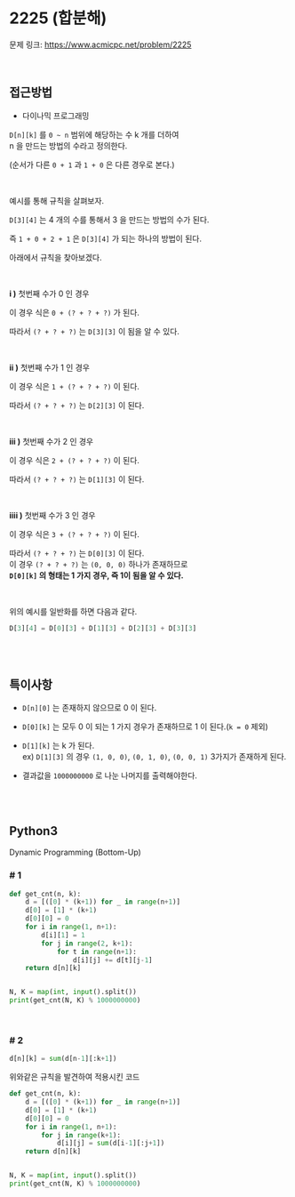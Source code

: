 # 2225 (합분해)

문제 링크: <https://www.acmicpc.net/problem/2225>

<br>

## 접근방법

- 다이나믹 프로그래밍

`D[n][k]` 를 `0 ~ n` 범위에 해당하는 수 k 개를 더하여  
n 을 만드는 방법의 수라고 정의한다.  

(순서가 다른 `0 + 1` 과 `1 + 0` 은 다른 경우로 본다.)  

<br>

예시를 통해 규칙을 살펴보자.  

`D[3][4]` 는 4 개의 수를 통해서 3 을 만드는 방법의 수가 된다.

즉 `1 + 0 + 2 + 1` 은 `D[3][4]` 가 되는 하나의 방법이 된다.  

아래에서 규칙을 찾아보겠다.    

<br>

**i )** 첫번째 수가 0 인 경우  

이 경우 식은 `0 + (? + ? + ?)` 가 된다.  

따라서 `(? + ? + ?)` 는 `D[3][3]` 이 됨을 알 수 있다.  

<br>

**ii )** 첫번째 수가 1 인 경우  

이 경우 식은 `1 + (? + ? + ?)` 이 된다.  

따라서 `(? + ? + ?)` 는 `D[2][3]` 이 된다.  

<br>

**iii )** 첫번째 수가 2 인 경우  

이 경우 식은 `2 + (? + ? + ?)` 이 된다.  

따라서 `(? + ? + ?)` 는 `D[1][3]` 이 된다.  

<br>

**iiii )** 첫번째 수가 3 인 경우  

이 경우 식은 `3 + (? + ? + ?)` 이 된다.  

따라서  `(? + ? + ?)` 는 `D[0][3]` 이 된다.  
이 경우 `(? + ? + ?)` 는 `(0, 0, 0)` 하나가 존재하므로  
**`D[0][k]` 의 형태는 1 가지 경우, 즉 1이 됨을 알 수 있다.**  

<br>

위의 예시를 일반화를 하면 다음과 같다.  

```python
D[3][4] = D[0][3] + D[1][3] + D[2][3] + D[3][3]
```

<br><br>

## 특이사항

- `D[n][0]` 는 존재하지 않으므로 0 이 된다.  

- `D[0][k]` 는 모두 0 이 되는 1 가지 경우가 존재하므로 1 이 된다.(`k = 0` 제외)  

- `D[1][k]` 는 k 가 된다.  
ex) `D[1][3]` 의 경우 `(1, 0, 0)`, `(0, 1, 0)`, `(0, 0, 1)` 3가지가 존재하게 된다.

- 결과값을 `1000000000` 로 나눈 나머지를 출력해야한다.

<br><br>

## Python3

Dynamic Programming (Bottom-Up)


### \# 1

```python
def get_cnt(n, k):
    d = [([0] * (k+1)) for _ in range(n+1)]
    d[0] = [1] * (k+1)
    d[0][0] = 0
    for i in range(1, n+1):
        d[i][1] = 1
        for j in range(2, k+1):
            for t in range(n+1):
                d[i][j] += d[t][j-1]
    return d[n][k]


N, K = map(int, input().split())
print(get_cnt(N, K) % 1000000000)
```

<br>

### \# 2

```python
d[n][k] = sum(d[n-1][:k+1])
```

위와같은 규칙을 발견하여 적용시킨 코드

```python
def get_cnt(n, k):
    d = [([0] * (k+1)) for _ in range(n+1)]
    d[0] = [1] * (k+1)
    d[0][0] = 0
    for i in range(1, n+1):   
        for j in range(k+1):
            d[i][j] = sum(d[i-1][:j+1])
    return d[n][k]


N, K = map(int, input().split())
print(get_cnt(N, K) % 1000000000)
```
